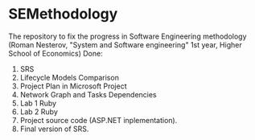 # SEMethodology
The repository to fix the progress in Software Engineering methodology (Roman Nesterov, "System and Software engineering" 1st year, Higher School of Economics)
Done:
1. SRS
2. Lifecycle Models Comparison
3. Project Plan in Microsoft Project
4. Network Graph and Tasks Dependencies
5. Lab 1 Ruby
6. Lab 2 Ruby
7. Project source code (ASP.NET inplementation).
8. Final version of SRS.
